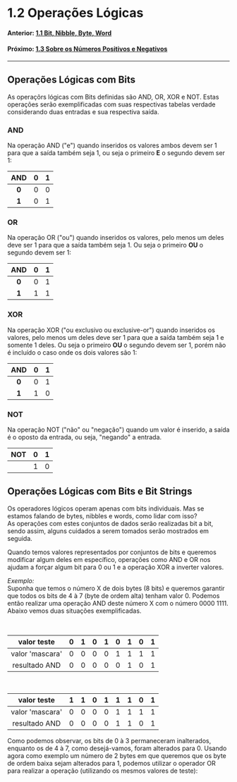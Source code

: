 <link rel="stylesheet" href="css/style.css">

# 1.2 Operações Lógicas 



#### Anterior: [1.1 Bit, Nibble, Byte, Word](./estruturas.md)
#### Próximo: [1.3 Sobre os Números Positivos e Negativos](./signed_unsigned.md)

---

## Operações Lógicas com Bits

As operaçõrs lógicas com Bits definidas são AND, OR, XOR e NOT. Estas operações serão exemplificadas com suas respectivas tabelas verdade considerando duas entradas e sua respectiva saída.

### AND
Na operação AND ("e") quando inseridos os valores ambos devem ser 1 para que a saída também seja 1, ou seja o primeiro **E** o segundo devem ser 1:  
  
|AND|0|1|
|:---:|:---:|:---:|
|**0**|0|0|
|**1**|0|1|

### OR
Na operação OR ("ou") quando inseridos os valores, pelo menos um deles deve ser 1 para que a saída também seja 1. Ou seja o primeiro **OU** o segundo devem ser 1:  
  
|AND|0|1|
|:---:|:---:|:---:|
|**0**|0|1|
|**1**|1|1|


### XOR
Na operação XOR ("ou exclusivo ou exclusive-or") quando inseridos os valores, pelo menos um deles deve ser 1 para que a saída também seja 1 e somente 1 deles. Ou seja o primeiro **OU** o segundo devem ser 1, porém não é incluído o caso onde os dois valores são 1:  
  
|AND|0|1|
|:---:|:---:|:---:|
|**0**|0|1|
|**1**|1|0|

### NOT
Na operação NOT ("não" ou "negação") quando um valor é inserido, a saída é o oposto da entrada, ou seja, "negando" a entrada.
  
|NOT|0|1|
|:---:|:---:|:---:|
||1|0|

## Operações Lógicas com Bits e Bit Strings

Os operadores lógicos operam apenas com bits individuais. Mas se estamos falando de bytes, nibbles e words, como lidar com isso?  
As operações com estes conjuntos de dados serão realizadas bit a bit, sendo assim, alguns cuidados a serem tomados serão mostrados em seguida.  

Quando temos valores representados por conjuntos de bits e queremos modificar algum deles em específico, operações como AND e OR nos ajudam a forçar algum bit para 0 ou 1 e a operação XOR a inverter valores.  

*Exemplo:*  
Suponha que temos o número X de dois bytes (8 bits) e queremos garantir que todos os bits de 4 à 7 (byte de ordem alta) tenham valor 0. Podemos então realizar uma operação AND deste número X com o número 0000 1111. Abaixo vemos duas situações exemplificadas.  

<br />

|valor teste|0|1|0|1|0|1|0|1|
|:-:|:-:|:-:|:-:|:-:|:-:|:-:|:-:|:-:|
|valor 'mascara'|0|0|0|0|1|1|1|1|
|resultado AND|0|0|0|0|0|1|0|1|  

<br />  

|valor teste|1|1|0|1|1|1|0|1|
|:-:|:-:|:-:|:-:|:-:|:-:|:-:|:-:|:-:|
|valor 'mascara'|0|0|0|0|1|1|1|1|
|resultado AND|0|0|0|0|1|1|0|1|

Como podemos observar, os bits de 0 à 3 permaneceram inalterados, enquanto os de 4 à 7, como desejá-vamos, foram alterados para 0. Usando agora como exemplo um número de 2 bytes em que queremos que os byte de ordem baixa sejam alterados para 1, podemos utilizar o operador OR para realizar a operação (utilizando os mesmos valores de teste):  

